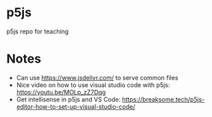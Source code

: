 # p5js
p5js repo for teaching

# Notes
- Can use https://www.jsdelivr.com/ to serve common files
- Nice video on how to use visual studio code with p5js: https://youtu.be/MOLp_zZ7Dqg
- Get intellisense in p5js and VS Code: https://breaksome.tech/p5js-editor-how-to-set-up-visual-studio-code/
